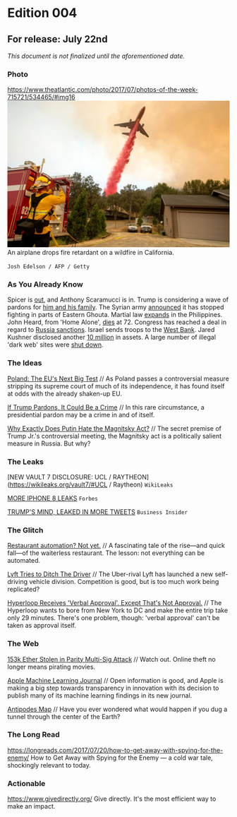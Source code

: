 # Edition 004

## For release: July 22nd

_This document is not finalized until the aforementioned date._

### Photo

https://www.theatlantic.com/photo/2017/07/photos-of-the-week-715721/534465/#img16
![fireplane.jpg](fireplane.jpg)
An airplane drops fire retardant on a wildfire in California.

`Josh Edelson / AFP / Getty`

### As You Already Know
Spicer is [out](https://www.nytimes.com/2017/07/21/us/politics/sean-spicer-resigns-as-white-house-press-secretary.html), and Anthony Scaramucci is in. Trump is considering a wave of pardons for [him and his family](http://www.bbc.com/news/world-us-canada-40692709). The Syrian army [announced](http://www.bbc.com/news/world-middle-east-40691000) it has stopped fighting in parts of Eastern Ghouta. Martial law [expands](http://www.bbc.com/news/world-asia-40690589) in the Philippines. John Heard, from 'Home Alone', [dies](http://www.azcentral.com/story/entertainment/movies/2017/07/22/actor-john-heard-dies-home-alone-celebrity-deaths/501966001/) at 72. Congress has reached a deal in regard to [Russia sanctions](http://www.cnn.com/2017/07/22/politics/congress-deal-russia-sanctions/index.html). Israel sends troops to the [West Bank](https://www.washingtonpost.com/world/middle_east/the-latest-israeli-troops-raid-home-of-palestinian-attacker/2017/07/22/ccf8173e-6ea6-11e7-abbc-a53480672286_story.html). Jared Kushner disclosed another [10 million](https://www.washingtonpost.com/business/kushner-adds-at-least-10m-in-assets-to-revised-disclosure/2017/07/21/972ddf56-6e71-11e7-abbc-a53480672286_story.html) in assets. A large number of illegal 'dark web' sites were [shut down](https://www.forbes.com/sites/haroldstark/2017/07/22/the-unabridged-story-of-the-biggest-drug-bust-in-the-history-of-darknet/#4458b399307d).

### The Ideas

[Poland: The EU's Next Big Test](https://www.theatlantic.com/international/archive/2017/07/eu-poland/534324/) // As Poland passes a controversial measure stripping its supreme court of much of its independence, it has found itself at odds with the already shaken-up EU.   

[If Trump Pardons, It Could Be a Crime](https://www.nytimes.com/2017/07/21/opinion/if-trump-pardons-crime-russia.html) // In this rare circumstance, a presidential pardon may be a crime in and of itself.

[Why Exactly Does Putin Hate the Magnitsky Act?](http://www.slate.com/articles/news_and_politics/trumpcast/2017/07/why_does_putin_hate_the_magnitsky_act.html) // The secret premise of Trump Jr.'s controversial meeting, the Magnitsky act is a politically salient measure in Russia. But why?

### The Leaks

[NEW VAULT 7 DISCLOSURE: UCL / RAYTHEON](https://wikileaks.org/vault7/#UCL / Raytheon)
`WikiLeaks`

[MORE IPHONE 8 LEAKS](https://www.forbes.com/sites/ewanspence/2017/07/18/apple-iphone8-touch-id-facial-recognition-problem/#1723686c228f)
`Forbes`

[TRUMP'S MIND, LEAKED IN MORE TWEETS](http://www.businessinsider.com/trump-tweets-leaks-mueller-investigation-russia-washington-post-2017-7)
`Business Insider`

### The Glitch
[Restaurant automation? Not yet.](http://www.atlasobscura.com/articles/automat-20th-century-waiterless-restaurants) // A fascinating tale of the rise—and quick fall—of the waiterless restaurant. The lesson: not everything can be automated.

[Lyft Tries to Ditch The Driver](https://techcrunch.com/2017/07/21/lyft-launches-a-new-self-driving-division-called-level-5-will-develop-its-own-self-driving-system/) // The Uber-rival Lyft has launched a new self-driving vehicle division. Competition is good, but is too much work being replicated?

[Hyperloop Receives 'Verbal Approval'. Except That's Not Approval.](https://www.wired.com/story/infrastructure-hyperloop-nope/) // The Hyperloop wants to bore from New York to DC and make the entire trip take only 29 minutes. There's one problem, though: 'verbal approval' can't be taken as approval itself.

### The Web

[153k Ether Stolen in Parity Multi-Sig Attack](https://etherscan.io/address/0xb3764761e297d6f121e79c32a65829cd1ddb4d32) // Watch out. Online theft no longer means pirating movies.

[Apple Machine Learning Journal](https://machinelearning.apple.com/) // Open information is good, and Apple is making a big step towards transparency in innovation with its decision to publish many of its machine learning findings in its new journal.

[Antipodes Map](https://www.antipodesmap.com/) // Have you ever wondered what would happen if you dug a tunnel through the center of the Earth?

### The Long Read
https://longreads.com/2017/07/20/how-to-get-away-with-spying-for-the-enemy/ How to Get Away with Spying for the Enemy — a cold war tale, shockingly relevant to today.

### Actionable
https://www.givedirectly.org/ Give directly. It's the most efficient way to make an impact.
